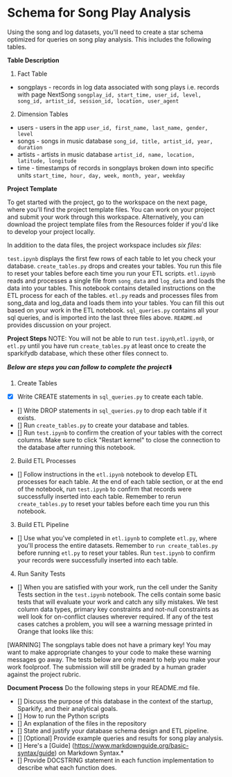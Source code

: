 # Schema for Song Play Analysis
Using the song and log datasets, you'll need to create a star schema optimized for queries on song play analysis. This includes the following tables.

**Table Description**
1. Fact Table
- songplays - records in log data associated with song plays i.e. records with page NextSong
`songplay_id, start_time, user_id, level, song_id, artist_id, session_id, location, user_agent`

2. Dimension Tables
- users - users in the app
`user_id, first_name, last_name, gender, level`
- songs - songs in music database
`song_id, title, artist_id, year, duration`
- artists - artists in music database
`artist_id, name, location, latitude, longitude`
- time - timestamps of records in songplays broken down into specific units
`start_time, hour, day, week, month, year, weekday`

**Project Template**

To get started with the project, go to the workspace on the next page, where you'll find the project template files. You can work on your project and submit your work through this workspace. Alternatively, you can download the project template files from the Resources folder if you'd like to develop your project locally.

In addition to the data files, the project workspace includes _six files_:

`test.ipynb` displays the first few rows of each table to let you check your database.
`create_tables.py` drops and creates your tables. You run this file to reset your tables before each time you run your ETL scripts.
`etl.ipynb` reads and processes a single file from `song_data` and `log_data` and loads the data into your tables. This notebook contains detailed instructions on the ETL process for each of the tables.
`etl.py` reads and processes files from song_data and log_data and loads them into your tables. You can fill this out based on your work in the ETL notebook.
`sql_queries.py` contains all your sql queries, and is imported into the last three files above.
`README.md `provides discussion on your project.

**Project Steps**
NOTE: You will not be able to run `test.ipynb`,`etl.ipynb`, or `etl.py` until you have run `create_tables.py` at least once to create the sparkifydb database, which these other files connect to.

**_Below are steps you can follow to complete the project_⬇️**

1. Create Tables
- [x] Write CREATE statements in `sql_queries.py` to create each table.
- [] Write DROP statements in `sql_queries.py` to drop each table if it exists.
- [] Run `create_tables.py` to create your database and tables.
- [] Run `test.ipynb` to confirm the creation of your tables with the correct columns. Make sure to click "Restart kernel" to close the connection to the database after running this notebook.

2. Build ETL Processes
- [] Follow instructions in the `etl.ipynb` notebook to develop ETL processes for each table. At the end of each table section, or at the end of the notebook, run `test.ipynb` to confirm that records were successfully inserted into each table. Remember to rerun `create_tables.py` to reset your tables before each time you run this notebook.

3. Build ETL Pipeline
- [] Use what you've completed in `etl.ipynb` to complete `etl.py`, where you'll process the entire datasets. Remember to `run create_tables.py` before running `etl.py` to reset your tables. Run `test.ipynb` to confirm your records were successfully inserted into each table.

4. Run Sanity Tests
- [] When you are satisfied with your work, run the cell under the Sanity Tests section in the `test.ipynb` notebook. The cells contain some basic tests that will evaluate your work and catch any silly mistakes. We test column data types, primary key constraints and not-null constraints as well look for on-conflict clauses wherever required. If any of the test cases catches a problem, you will see a warning message printed in Orange that looks like this:

[WARNING] The songplays table does not have a primary key!
You may want to make appropriate changes to your code to make these warning messages go away. The tests below are only meant to help you make your work foolproof. The submission will still be graded by a human grader against the project rubric.

**Document Process**
Do the following steps in your README.md file.
- [] Discuss the purpose of this database in the context of the startup, Sparkify, and their analytical goals.
- [] How to run the Python scripts
- [] An explanation of the files in the repository
- [] State and justify your database schema design and ETL pipeline.
- [] [Optional] Provide example queries and results for song play analysis.
- [] Here's a [Guide] (https://www.markdownguide.org/basic-syntax/guide) on Markdown Syntax.*
- [] Provide DOCSTRING statement in each function implementation to describe what each function does.
